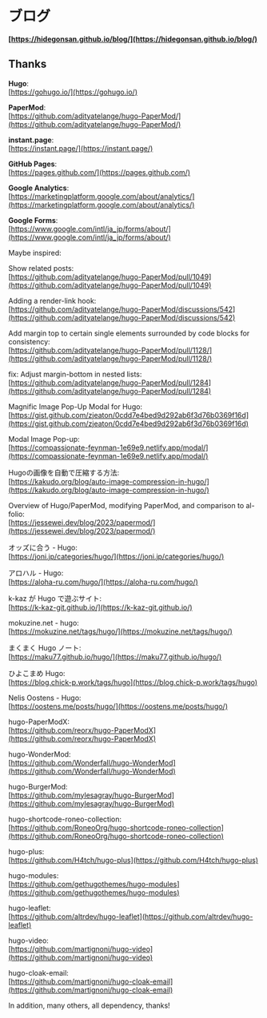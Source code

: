 # ブログ

**[https://hidegonsan.github.io/blog/](https://hidegonsan.github.io/blog/)**

## Thanks

**Hugo**:  
[https://gohugo.io/](https://gohugo.io/)  

**PaperMod**:  
[https://github.com/adityatelange/hugo-PaperMod/](https://github.com/adityatelange/hugo-PaperMod/)  

**instant.page**:  
[https://instant.page/](https://instant.page/)  

**GitHub Pages**:  
[https://pages.github.com/](https://pages.github.com/)  

**Google Analytics**:  
[https://marketingplatform.google.com/about/analytics/](https://marketingplatform.google.com/about/analytics/)  

**Google Forms**:  
[https://www.google.com/intl/ja_jp/forms/about/](https://www.google.com/intl/ja_jp/forms/about/)  

Maybe inspired:

Show related posts:  
[https://github.com/adityatelange/hugo-PaperMod/pull/1049](https://github.com/adityatelange/hugo-PaperMod/pull/1049)  

Adding a render-link hook:  
[https://github.com/adityatelange/hugo-PaperMod/discussions/542](https://github.com/adityatelange/hugo-PaperMod/discussions/542)  

Add margin top to certain single elements surrounded by code blocks for consistency:  
[https://github.com/adityatelange/hugo-PaperMod/pull/1128/](https://github.com/adityatelange/hugo-PaperMod/pull/1128/)  

fix: Adjust margin-bottom in nested lists:  
[https://github.com/adityatelange/hugo-PaperMod/pull/1284](https://github.com/adityatelange/hugo-PaperMod/pull/1284)  

Magnific Image Pop-Up Modal for Hugo:  
[https://gist.github.com/zjeaton/0cdd7e4bed9d292ab6f3d76b0369f16d](https://gist.github.com/zjeaton/0cdd7e4bed9d292ab6f3d76b0369f16d)  

Modal Image Pop-up:  
[https://compassionate-feynman-1e69e9.netlify.app/modal/](https://compassionate-feynman-1e69e9.netlify.app/modal/)  

Hugoの画像を自動で圧縮する方法:  
[https://kakudo.org/blog/auto-image-compression-in-hugo/](https://kakudo.org/blog/auto-image-compression-in-hugo/)  

Overview of Hugo/PaperMod, modifying PaperMod, and comparison to al-folio:  
[https://jessewei.dev/blog/2023/papermod/](https://jessewei.dev/blog/2023/papermod/)  

オッズに合う - Hugo:  
[https://joni.jp/categories/hugo/](https://joni.jp/categories/hugo/)  

アロハル - Hugo:  
[https://aloha-ru.com/hugo/](https://aloha-ru.com/hugo/)  

k-kaz が Hugo で遊ぶサイト:  
[https://k-kaz-git.github.io/](https://k-kaz-git.github.io/)  

mokuzine.net - hugo:  
[https://mokuzine.net/tags/hugo/](https://mokuzine.net/tags/hugo/)  

まくまく Hugo ノート:  
[https://maku77.github.io/hugo/](https://maku77.github.io/hugo/)  

ひよこまめ Hugo:  
[https://blog.chick-p.work/tags/hugo](https://blog.chick-p.work/tags/hugo)  

Nelis Oostens - Hugo:  
[https://oostens.me/posts/hugo/](https://oostens.me/posts/hugo/)  

hugo-PaperModX:  
[https://github.com/reorx/hugo-PaperModX](https://github.com/reorx/hugo-PaperModX)  

hugo-WonderMod:  
[https://github.com/Wonderfall/hugo-WonderMod](https://github.com/Wonderfall/hugo-WonderMod)  

hugo-BurgerMod:  
[https://github.com/mylesagray/hugo-BurgerMod](https://github.com/mylesagray/hugo-BurgerMod)  

hugo-shortcode-roneo-collection:  
[https://github.com/RoneoOrg/hugo-shortcode-roneo-collection](https://github.com/RoneoOrg/hugo-shortcode-roneo-collection)  

hugo-plus:  
[https://github.com/H4tch/hugo-plus](https://github.com/H4tch/hugo-plus)  

hugo-modules:  
[https://github.com/gethugothemes/hugo-modules](https://github.com/gethugothemes/hugo-modules)  

hugo-leaflet:  
[https://github.com/altrdev/hugo-leaflet](https://github.com/altrdev/hugo-leaflet)  

hugo-video:  
[https://github.com/martignoni/hugo-video](https://github.com/martignoni/hugo-video)  

hugo-cloak-email:  
[https://github.com/martignoni/hugo-cloak-email](https://github.com/martignoni/hugo-cloak-email)  

In addition, many others, all dependency, thanks!  
